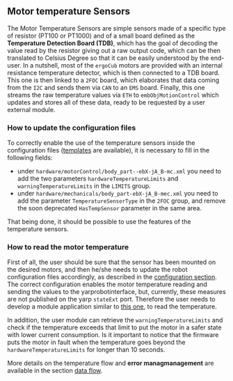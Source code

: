 ## Motor temperature Sensors

The Motor Temperature Sensors are simple sensors made of a specific type of resistor (PT100 or PT1000) and of a small board defined as the **Temperature Detection Board (TDB)**, which has the goal of decoding the value read by the resistor giving out a raw output code, which can be then translated to Celsius Degree so that it can be easily understood by the end-user.
In a nutshell, most of the `ergoCub` motors are provided with an internal resistance temperature detector, which is then connected to a TDB board. This one is then linked to a `2FOC` board, which elaborates that data coming from the `I2C` and sends them via `CAN` to an `EMS` board. Finally, this one streams the raw temperature values via `ETH` to `embObjMotionControl` which updates and stores all of these data, ready to be requested by a user external module.


### How to update the configuration files

To correctly enable the use of the temperature sensors inside the configuration files ([templates](https://github.com/robotology/robots-configuration/tree/devel/iCubTemplates/iCubTemplateV6_0) are available), it is necessary to fill in the following fields:

- under `hardware/motorControl/body_part--ebX-jA_B-mc.xml` you need to add the two parameters `hardwareTemperatureLimits` and `warningTemperatureLimits` in the `LIMITS` group.
- under `hardware/mechanicals/body_part-ebX-jA_B-mec.xml` you need to add the parameter `TemperatureSensorType` in the `2FOC` group, and remove the soon deprecated `HasTempSensor` parameter in the same area.

That being done, it should be possible to use the features of the temperature sensors.

### How to read the motor temperature
First of all, the user should be sure that the sensor has been mounted on the desired motors, and then he/she needs to update the robot configuration files accordingly, as described in the [configuration section](#how-to-update-the-configuration-files). 
The correct configuration enables the motor temperature reading and sending the values to the yarprobotinterface, but, currently, these measures are not published on the yarp `stateExt` port. Therefore the user needs to develop a module application similar to [this one](https://github.com/MSECode/motionControlModule), to read the temperature.

In addition, the user module can retrieve the `warningTemperatureLimits` and check if the temperature exceeds that limit to put the motor in a safer state with lower current consumption.
Is it important to notice that the firmware puts the motor in fault when the temperature goes beyond the `hardwareTemperatureLimits` for longer than 10 seconds.

More details on the temperature flow and **error managmanagement** are available in the section [data flow](../software/dataflow.md).

